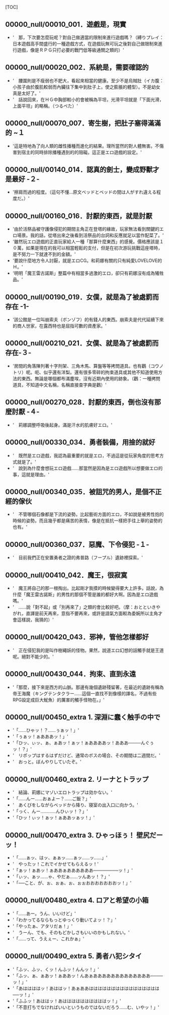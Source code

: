 # 

[TOC]

## 00000_null/00010_001．遊戲是，現實

- '　那，下次要怎麼玩呢？對自己做適當的限制來進行遊戲嗎？（縛りプレイ：日本遊戲高手間盛行的一種遊戲方式，在遊戲玩無可玩之後對自己做限制來進行遊戲，像是ＲＰＧ只打必要的戰鬥低等級通關之類的）'


## 00000_null/00020_002．系統是，需要確認的

- '　腰圍則是不瘦弱也不肥大，看起來相當的健康。至少不是烏賊肚（イカ腹：小孩子由於腹肌較弱而內臟往下集中到肚子上，使之膨脹的體型）。不是幼女真是太好了。'
- '　話說回來，在ＨＧ中胸部較小的會被稱為平坦，光滑平坦就是「下面光滑，上面平坦」的略稱。（つるぺた）'


## 00000_null/00070_007．寄生樹，把肚子塞得滿滿的 ~１

- '這是特地為了向人類的雌性播種而進化的結果。理所當然的對人體無害。不傷害到宿主的同時排除播種遇到的的阻礙。這正是エロ遊戲的設定。'


## 00000_null/00140_014．認真的劍士，變成野獸才是最好 -２-

- '擦肩而過的程度。（這句不懂…原文ベッドとベッドの間は人がすれ違える程度だ。）'


## 00000_null/00160_016．討厭的東西，就是討厭

- '由於活祭品被守護像侵犯的期間主角正在登塔的緣故，玩家無法看到關鍵的エロ場景。我的話，從塔出來之後看到活祭品的台詞和反應就足以當作配菜了。'
- '雖然玩エロ遊戲的正直玩家給人一種「那算什麼東西」的感覺。價格應該是１０萬，如果是現在的我可以相當輕鬆的支付，但是在初次游玩挑戰這座塔時，是不努力一下就達不到的金額。'
- '要說什麼地方令人討厭，就是エロCG。和莉娜有關的只有純愛LOVELOVE的Ｈ。'
- '明明「魔王雷古諾斯」整篇中有相當多過激的エロ，卻只有莉娜沒有成為犧牲品。'


## 00000_null/00190_019．女僕，就是為了被處罰而存在 -1-

- '該公館是一位叫崩索夫（ボンゾフ）的有錢人的東西。崩索夫是代代延續下來的商人世家，在露西特也是屈指可數的資產家。'


## 00000_null/00210_021．女僕、就是為了被處罰而存在-３-

- '房間的角落陳列著十字刑架、三角木馬、算盤等等拷問道具。也有鸛（コウノトリ）呢。呃、似乎還有洋梨。還有很多零碎的拘束道具或其他不知道使用方法的東西。無論是哪個都布滿塵埃，沒有近期內使用的跡象。（鸛：一種拷問道具，不知道中文名稱，名稱直接查字典是鸛）'


## 00000_null/00270_028．討厭的東西，倒也沒有那麼討厭 -４-

- '　莉娜調整呼吸後起身。滿是汗水的肌膚好エロ。'


## 00000_null/00330_034．勇者裝備，用撿的就好

- '　既然是エロ遊戲，我認為最重要的就是エロ，不過這是從玩家角度的思考方式就是了。'
- '　說到為什麼會想玩エロ遊戲……那當然是因為是エロ遊戲所以想要做エロ的事，這就是理由。'


## 00000_null/00340_035．被詛咒的男人，是個不正經的傢伙

- '　不管哪個石像都是下流的姿勢。比起藝術方面的エロ，不如說是被男性抱的時候的姿勢。而且幾乎都是痛苦的表情，像是在抵抗一樣把手往上舉的姿勢的也有。'


## 00000_null/00360_037．惡魔、下令侵犯 -１-

- '　目前我們正在安置勇者之證的弗普路（フープル）遺跡裡探索。'


## 00000_null/00410_042．魔王，很寂寞

- '　魔王將自己的那一根掏出。比起剛才我摸的時候變得要大上許多。話說，為什麼「魔王雷古諾斯」的男性的那個不管是誰的都好大啊。因為是エロ遊戲嗎。'
- '　……說「對不起」或「別再來了」之類的會比較好吧。（摩：おとといきやがれ，直譯是前天再來，意指不要再來，或許是語氣方面較為委婉所以主角才會這樣說，我猜的）'


## 00000_null/00420_043．邪神，管他怎樣都好

- '　正在侵犯我的是叫作樹繩妖的怪物。果然，說道エロ幻想的話觸手就是王道呢。絕對不能少的。'


## 00000_null/00430_044．拘束、直到永遠

- '「那麼，接下來是西方的山脈。那邊有幾個遺跡殘留著，在最近的遺跡有稱為帝王海魔（キングテンタクラー……這個一直找不到像樣的譯名，不過有些RPG設定成巨大魷魚）的厲害的觸手怪物在。」'


## 00000_null/00450_extra 1. 深淵に蠢く触手の中で

- '「……ひゃッ！？……ぅぁッ！」'
- '「ぅぁッ！ぁあああッ！」'
- '「ひッ、ぃッ、ぁ、ぁあッ！ぁッ！ぁああああッ！あああ────んぐぅッ！？」'
- '　リポップはするはずだけど、通常のボスの場合、その期間は二週間だ。'
- '　おっと。ぼんやりしていたぞ。'


## 00000_null/00460_extra 2. リーナとトラップ

- '　結論、莉娜にマゾいエロトラップは効かない。'
- '「……んー……おぁよー？……ご飯？」'
- '　あくびをしながらベッドから降り、寝室の出入口に向かう。'
- '「っく、んー…………んひぃッ！？」'
- '「ひッ！ぃッ！ぁッ！ぁああッぁッ！」'


## 00000_null/00470_extra 3. ひゃっほぅ！ 壁尻だーッ！

- '「……ぁッ、はッ、ぁぁッ……ぁッ……ッ……」'
- '　やったッ！これでイかせてもらえるッ！'
- '「ぁッ！ぁあッ！ぁああぁああああああ────────ッ！」'
- '「ぃッ、ぁッ……ゃ、やだぁ……ッんあッ！？」'
- '「──こと、が、ぉ、ぉぁ、ぉ、ぉぉおおおおおおおッ！」'


## 00000_null/00480_extra 4. ロアと希望の小箱

- '「……あー。うん、いいけど」'
- '「わかってるならもっとゆっくり動いてよッ！？」'
- '「やったぁ、アタリだぁ！」'
- '　うーん、でも、そのもどかしさもいいのかもしれない。'
- '「……って、うえぇー、これかぁ」'


## 00000_null/00490_extra 5. 勇者ハ犯シタイ

- '「ふッ、ふッ、くッ！んふッ！んんッ！」'
- '「ふッ、ぁ、ぁあッ！ぁああッ！んあぁあああああああああああああ────ッ！」'
- '「あははははッ！あははッ！あぁああはははははははははははははははは──ッ！」'
- '「ふふッ！あははッ！あははははははははははッ！」'
- '「不意打ちでなければいいというものではないだろう……む、いやッ！」'

